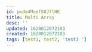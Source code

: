 ```yaml
---
id: pxde4MoefS0J7lHK
title: Multi Array
desc: ''
updated: 1628012072103
created: 1628012072103
tags: [test1, test2, 'test3 ']
---
```


